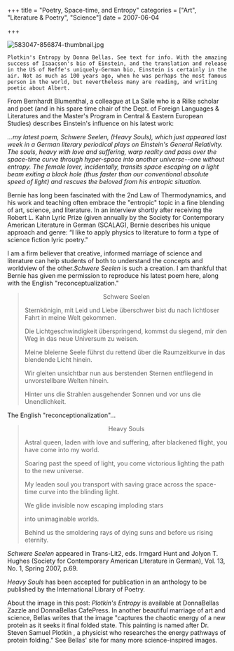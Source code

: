 +++
title = "Poetry, Space-time, and Entropy"
categories = ["Art", "Literature & Poetry", "Science"]
date = 2007-06-04


+++


<img alt="583047-856874-thumbnail.jpg" src="https://www.fractalog.com/jpg/583047-856874-thumbnail.jpg" />

    Plotkin's Entropy by Donna Bellas. See text for info. With the amazing success of Isaacson's bio of Einstein, and the translation and release in the US of Neffe's uniquely-German bio, Einstein is certainly in the air. Not as much as 100 years ago, when he was perhaps the most famous person in the world, but nevertheless many are reading, and writing poetic about Albert.
             
From Bernhardt Blumenthal, a colleague at La Salle who is a Rilke scholar and poet (and in his spare time chair of the Dept. of Foreign Languages &amp; Literatures and the Master's Program in Central &amp; Eastern European Studies) describes Einstein's influence on his latest work:      
             
<em>...my latest poem, </em><em>Schwere Seelen, (Heavy Souls), which just appeared last week in a German literary periodical plays on Einstein's General Relativity. The souls, heavy with love and suffering, warp reality and pass over the space-time curve through hyper-space into another universe--one without entropy. The female lover, incidentally, transits space escaping on a light beam exiting a black hole (thus faster than our conventional absolute speed of light) and rescues the beloved from his entropic situation.</em>
         
Bernie has long been fascinated with the 2nd Law of Thermodynamics, and his work and teaching often embrace the &quot;entropic&quot; topic in a fine blending of art, science, and literature.  In an interview shortly after receiving the Robert L. Kahn Lyric Prize (given annually by the Society for Contemporary American Literature in German (SCALAG), Bernie describes his unique approach and genre: &ldquo;I like to apply physics to literature to form a type of science fiction lyric poetry.&quot; 
         
I am a firm believer that creative, informed marriage of science and literature can help students of both to understand the concepts and worldview of the other.<em>Schwere Seelen</em> is such a creation. I am thankful that Bernie has given me permission to reproduce his latest poem here, along with the English &quot;reconceptualization.&quot;
              
<blockquote>     <p align="center" style="text-align: center;">Schwere Seelen
             
Sternk&ouml;nigin, mit Leid und Liebe &uuml;berschwer       bist du nach lichtloser Fahrt       in meine Welt gekommen.
             
Die Lichtgeschwindigkeit &uuml;berspringend,       kommst du siegend,       mir den Weg in das neue Universum zu weisen.
             
Meine bleierne Seele       f&uuml;hrst du rettend &uuml;ber die Raumzeitkurve       in das blendende Licht hinein.
             
Wir gleiten unsichtbar nun       aus berstenden Sternen entfliegend       in unvorstellbare Welten hinein.
             
Hinter uns die Strahlen ausgehender Sonnen       und vor uns       die Unendlichkeit.
       </blockquote>
             
The English &quot;reconceptionalization&quot;...
             
<blockquote>     <p align="center" style="text-align: center;">Heavy Souls
         
Astral queen, laden with love and suffering,        after blackened flight, you have        come into my world.
         
Soaring past the speed of light,        you come victorious        lighting the path to the new universe.
         
My leaden soul      you transport with saving grace across the space-time curve      into the blinding light.
         
We glide invisible now      escaping imploding stars        
         
into unimaginable worlds.
         
Behind us the smoldering rays of dying suns        and before us rising       eternity.
     </blockquote>
                          
<em>Schwere Seelen</em> appeared in Trans-Lit2, eds. Irmgard Hunt and Jolyon T. Hughes (Society for Contemporary American Literature in German), Vol. 13, No. 1, Spring 2007, p.69.
       
  
       
<em>Heavy Souls</em> has been accepted for publication in an anthology to be published by the International Library of Poetry.
     
About the image in this post: <em>Plotkin's Entropy</em> is available at DonnaBellas Zazzle and DonnaBellas CafePress. In another beautiful marriage of art and science, Bellas writes that the image &quot;captures the chaotic energy of a new protein as it seeks it final folded state. This painting is named after Dr. Steven Samuel Plotkin , a physicist who researches the energy pathways of protein folding.&quot; See Bellas' site for many more science-inspired images. 
